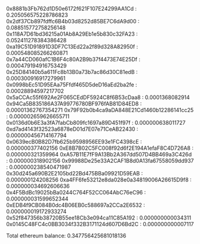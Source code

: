 0x8881b3Fb762d1D50e6172f621F107E24299AA1Cd : 0.205056575228786823
0x2df37Cb897fdffc6B4b03d8252d85BE7C6dA9d00 : 0.088515772758256148
0x118A7D61bd36215a01Ab8A29Eb1e5b830c32FA23 : 0.052411278384386428
0xa19C51D91891D3DF7C13Ed22a2f89d328A82950f : 0.000548085266260871
0x7a44CD060afC1B6F4c80A2B9b37f4473E74E25Df : 0.000479194916753429
0x25D84140b5a611Fc8b13B0a73b7ac86d30C81edB : 0.000300916917279961
0x0998bEc51D95EAa75Ffdf465D5deD16aEd2ba2fe : 0.00028894597217702
0x5aCCAc55f692Ae2F065CEdDF5924C8f6B53cDaa8 : 0.0001368082914
0x94Ca5B835186A37A99776780BF976fAB81D84ED8 : 0.00001362767354271
0x79F92b0b4ca9aDA848E21Cd1460b12286141cc25 : 0.000002659626655711
0x0136d0b6E3a3fA7fabCb809fc1697a89D451f97f : 0.000000638011727
0xd7ad4143f32523a6878eD01d7E07e71CeAB22430 : 0.000000456714167794
0x0639ecB0B82D7fb625b9598956EE93e1FC4398cE : 0.000000377402156
0xE8B7B02C5FC008f92d6f2E194A1efaF8C4D726A8 : 0.000000321359964
0xA57B11E7fF9A13Bb2A367dd507D4BB469a3C426d : 0.000000318902156
0x99988De25e33A2CAF1B8d0A13fa67558059dd937 : 0.000000238540471987
0x30d245a690B2E2105bd22Bd475BBa09921D59EAB : 0.000000124208256
0xa4FF6fe53212e8da028e0a34819006A26615D9f8 : 0.000000034692606636
0x4F5BdBc19025bBa0244C764F52CC064AbC76eC96 : 0.000000031599652344
0xEDB4f9CB084B0dc4B06EB0c588697a2CCa2E6532 : 0.000000019172933274
0x52f847356b38720B55ee18Cb3e094ca11C85A192 : 0.000000000034311
0x0145C48FC4c0BB3034f332B3171124d607D6Bd2C : 0.000000000007117

Total ethereum balance: 0.347756425681018136
